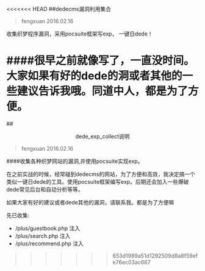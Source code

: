 <<<<<<< HEAD
##dedecms漏洞利用集合

> fengxuan  2016.02.16

收集织梦程序漏洞，采用pocsuite框架写exp， 一键日dede！

####很早之前就像写了，一直没时间。大家如果有好的dede的洞或者其他的一些建议告诉我哦。同道中人，都是为了方便。
=======
##<center>dede_exp_collect说明</center>

> fengxuan 2016.02.16

####收集各种织梦网站的漏洞,并使用pocsuite实现exp。


在之前实战的时候，经常碰到dedecms的网站，为了方便和高效，我决定搞一个类似一键日dede的工具。使用pocsuite框架编写exp。后期还会加入一些爆破dede常见后台和自动分析等等。

如果大家有好的建议或者dede其他的漏洞，请联系我。都是为了方便嘛

先已收集:

  + /plus/guestbook.php 注入
  + /plus/search.php 注入
  + /plus/recommend.php 注入
  
>>>>>>> 653d1989a51d1292509d8a8f59efe76ec03ac667
